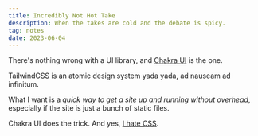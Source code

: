 ```yaml
---
title: Incredibly Not Hot Take
description: When the takes are cold and the debate is spicy.
tag: notes
date: 2023-06-04
---
```

There's nothing wrong with a UI library, and [Chakra UI](https://chakra-ui.com/) is the one.

TailwindCSS is an atomic design system yada yada, ad nauseam ad infinitum. 

What I want is a *quick way to get a site up and running without overhead*, especially if the site is just a bunch of static files.

Chakra UI does the trick. And yes, [I hate CSS](https://tenor.com/YzGw.gif).